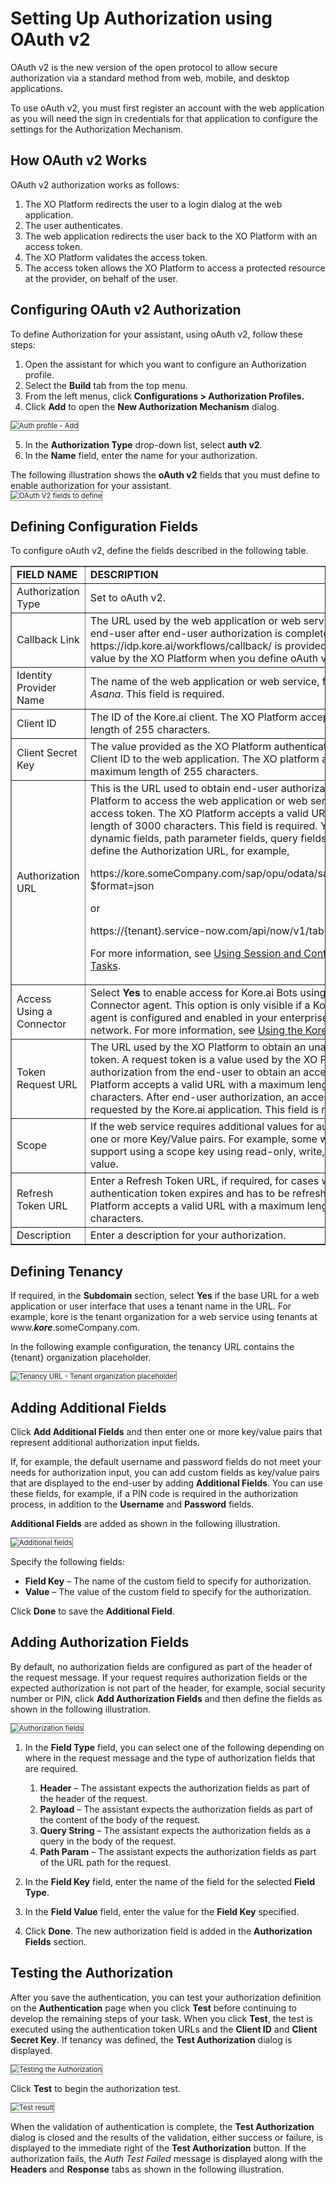 # Setting Up Authorization using OAuth v2

OAuth v2 is the new version of the open protocol to allow secure authorization via a standard method from web, mobile, and desktop applications.

To use oAuth v2, you must first register an account with the web application as you will need the sign in credentials for that application to configure the settings for the Authorization Mechanism.


## How OAuth v2 Works

OAuth v2 authorization works as follows:

1. The XO Platform redirects the user to a login dialog at the web application.
2. The user authenticates.
3. The web application redirects the user back to the XO Platform with an access token.
4. The XO Platform validates the access token.
5. The access token allows the XO Platform to access a protected resource at the provider, on behalf of the user.


## Configuring OAuth v2 Authorization

To define Authorization for your assistant, using oAuth v2, follow these steps:

1. Open the assistant for which you want to configure an Authorization profile.
2. Select the **Build** tab from the top menu.
3. From the left menus, click **Configurations > Authorization Profiles.**
4. Click **Add** to open the **New Authorization Mechanism** dialog.  
<img src="../images/oauth-v2-img1.png" alt="Auth profile - Add" title="Auth profile - Add" style="border: 1px solid gray;zoom:80%;"/>

5. In the **Authorization Type** drop-down list, select **auth v2**.
6. In the **Name** field, enter the name for your authorization.

The following illustration shows the **oAuth v2** fields that you must define to enable authorization for your assistant.  
<img src="../images/oauth-v2-img2.png" alt="OAuth V2 fields to define" title="OAuth V2 fields to define" style="border: 1px solid gray;zoom:80%;"/>


## Defining Configuration Fields

To configure oAuth v2, define the fields described in the following table.

<table border="1">
  <tr>
   <td><strong>FIELD NAME</strong>
   </td>
   <td><strong>DESCRIPTION</strong>
   </td>
  </tr>
  <tr>
   <td>Authorization Type
   </td>
   <td>Set to oAuth v2.
   </td>
  </tr>
  <tr>
   <td>Callback Link
   </td>
   <td>The URL used by the web application or web service to redirect the end-user after end-user authorization is complete. This value, https://idp.kore.ai/workflows/callback/ is provided as a read-only value by the XO Platform when you define oAuth v2 settings.
   </td>
  </tr>
  <tr>
   <td>Identity Provider Name
   </td>
   <td>The name of the web application or web service, for example, <em>Asana</em>. This field is required.
   </td>
  </tr>
  <tr>
   <td>Client ID
   </td>
   <td>The ID of the Kore.ai client. The XO Platform accepts a maximum length of 255 characters.
   </td>
  </tr>
  <tr>
   <td>Client Secret Key
   </td>
   <td>The value provided as the XO Platform authentication based on the Client ID to the web application. The XO platform accepts a maximum length of 255 characters.
   </td>
  </tr>
  <tr>
   <td>Authorization URL
   </td>
   <td>This is the URL used to obtain end-user authorization for the XO Platform to access the web application or web service using the access token. The XO Platform accepts a valid URL with a maximum length of 3000 characters. This field is required. You can use dynamic fields, path parameter fields, query fields, and so forth, to define the Authorization URL, for example,
<p>
     https://kore.someCompany.com/sap/opu/odata/sap/{{authfield1}}/?$format=json
<p>
or
<p>
https://{tenant}.service-now.com/api/now/v1/table/incident  

For more information, see <a href="../../../../automation/use-cases/using-session-and-context-variables" target="_blank">Using Session and Context Variables in Tasks</a>.
   </td>
  </tr>
  <tr>
   <td>Access Using a Connector
   </td>
   <td>Select <strong>Yes</strong> to enable access for Kore.ai Bots using the Kore.ai Connector agent. This option is only visible if a Kore.ai Connector agent is configured and enabled in your enterprise on-premises network. For more information, see <a href="../../../../bot-administration/kore-ai-connector" target="_blank">Using the Kore.ai Connector</a>.
   </td>
  </tr>
  <tr>
   <td>Token Request URL
   </td>
   <td>The URL used by the XO Platform to obtain an unauthorized request token. A request token is a value used by the XO Platform to obtain authorization from the end-user to obtain an access token. The XO Platform accepts a valid URL with a maximum length of 3000 characters. After end-user authorization, an access token can be requested by the Kore.ai application. This field is required.
   </td>
  </tr>
  <tr>
   <td>Scope
   </td>
   <td>If the web service requires additional values for authorization, add one or more Key/Value pairs. For example, some web services support using a scope key using read-only, write, or both as the value.
   </td>
  </tr>
  <tr>
   <td>Refresh Token URL
   </td>
   <td>Enter a Refresh Token URL, if required, for cases when the authentication token expires and has to be refreshed. The XO Platform accepts a valid URL with a maximum length of 3000 characters.
   </td>
  </tr>
  <tr>
   <td>Description
   </td>
   <td>Enter a description for your authorization.
   </td>
  </tr>
</table>



## Defining Tenancy

If required, in the **Subdomain** section, select **Yes** if the base URL for a web application or user interface that uses a tenant name in the URL. For example, kore is the tenant organization for a web service using tenants at www.**_kore_**.someCompany.com.

In the following example configuration, the tenancy URL contains the {tenant} organization placeholder.

<img src="../images/oauth-v2-img3.png" alt="Tenancy URL - Tenant organization placeholder" title="Tenancy URL - Tenant organization placeholder" style="border: 1px solid gray;zoom:80%;"/>


## Adding Additional Fields

Click **Add Additional Fields** and then enter one or more key/value pairs that represent additional authorization input fields.

If, for example, the default username and password fields do not meet your needs for authorization input, you can add custom fields as key/value pairs that are displayed to the end-user by adding **Additional Fields**. You can use these fields, for example, if a PIN code is required in the authorization process, in addition to the **Username** and **Password** fields.

**Additional Fields** are added as shown in the following illustration.

<img src="../images/oauth-v2-img4.png" alt="Additional fields" title="Additional fields" style="border: 1px solid gray;zoom:80%;"/>

Specify the following fields:

* **Field Key** – The name of the custom field to specify for authorization.
* **Value** – The value of the custom field to specify for the authorization.

Click **Done** to save the **Additional Field**.


## Adding Authorization Fields

By default, no authorization fields are configured as part of the header of the request message. If your request requires authorization fields or the expected authorization is not part of the header, for example, social security number or PIN, click **Add Authorization Fields** and then define the fields as shown in the following illustration.

<img src="../images/oauth-v2-img5.png" alt="Authorization fields" title="Authorization fields" style="border: 1px solid gray;zoom:80%;"/>


1. In the **Field Type** field, you can select one of the following depending on where in the request message and the type of authorization fields that are required.
    1. **Header** – The assistant expects the authorization fields as part of the header of the request.
    2. **Payload** – The assistant expects the authorization fields as part of the content of the body of the request.
    3. **Query String** – The assistant expects the authorization fields as a query in the body of the request.
    4. **Path Param** – The assistant expects the authorization fields as part of the URL path for the request.

2. In the **Field Key** field, enter the name of the field for the selected **Field Type**.
3. In the **Field Value** field, enter the value for the **Field Key** specified.
4. Click **Done**. The new authorization field is added in the **Authorization Fields** section.


## Testing the Authorization

After you save the authentication, you can test your authorization definition on the **Authentication** page when you click **Test** before continuing to develop the remaining steps of your task. When you click **Test**, the test is executed using the authentication token URLs and the **Client ID** and **Client Secret Key**. If tenancy was defined, the **Test Authorization** dialog is displayed.

<img src="../images/oauth-v2-img6.png" alt="Testing the Authorization" title="Testing the Authorization" style="border: 1px solid gray;zoom:80%;"/>


Click **Test** to begin the authorization test. 

<img src="../images/oauth-v2-img7.png" alt="Test result" title="Test result" style="border: 1px solid gray;zoom:80%;"/>


When the validation of authentication is complete, the **Test Authorization** dialog is closed and the results of the validation, either success or failure, is displayed to the immediate right of the **Test Authorization** button. If the authorization fails, the _Auth Test Failed_ message is displayed along with the **Headers** and **Response** tabs as shown in the following illustration.
